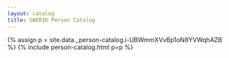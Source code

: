 ```yaml
---
layout: catalog
title: SWERIK Person Catalog
---
```

{% assign p = site.data._person-catalog.i-UBWmmXVvBp1oN8YVWqhAZB %}
{% include person-catalog.html p=p %}

